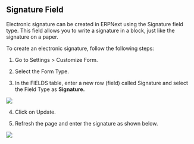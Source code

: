 ## Signature Field

Electronic signature can be created in ERPNext using the Signature field type. This field allows you to write a signature in a block, just like the signature on a paper.

To create an electronic signature, follow the following steps:

1) Go to Settings > Customize Form.

2) Select the Form Type.

3) In the FIELDS table, enter a new row (field) called Signature and select the Field Type as **Signature.**

![](https://docs.erpnext.com/files/dVwxt8w.png)

4) Click on Update.

5) Refresh the page and enter the signature as shown below.

![](https://docs.erpnext.com/files/omqI5yg.gif)